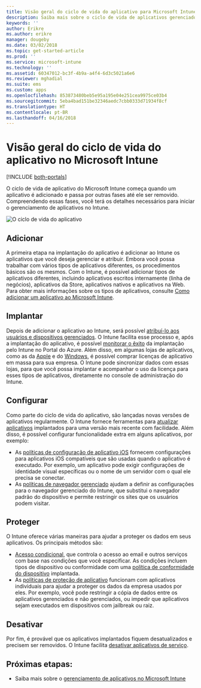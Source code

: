 ```yaml
---
title: Visão geral do ciclo de vida do aplicativo para Microsoft Intune
description: Saiba mais sobre o ciclo de vida de aplicativos gerenciados no Microsoft Intune. O ciclo de vida do aplicativo inclui adicionar, implantar, configurar, proteger e desativar aplicativos.
keywords: ''
author: Erikre
ms.author: erikre
manager: dougeby
ms.date: 03/02/2018
ms.topic: get-started-article
ms.prod: ''
ms.service: microsoft-intune
ms.technology: ''
ms.assetid: 60347012-bc3f-4b9a-a4f4-6d3c5021a6e6
ms.reviewer: mghadial
ms.suite: ems
ms.custom: apps
ms.openlocfilehash: 853873480beb5e95a195e04e251cea9975ce03b4
ms.sourcegitcommit: 5eba4bad151be32346aedc7cbb0333d71934f8cf
ms.translationtype: HT
ms.contentlocale: pt-BR
ms.lasthandoff: 04/16/2018
---
```

# <a name="overview-of-the-app-lifecycle-in-microsoft-intune"></a>Visão geral do ciclo de vida do aplicativo no Microsoft Intune

[!INCLUDE [both-portals](./includes/note-for-both-portals.md)]

O ciclo de vida de aplicativo do Microsoft Intune começa quando um aplicativo é adicionado e passa por outras fases até ele ser removido. Compreendendo essas fases, você terá os detalhes necessários para iniciar o gerenciamento de aplicativos no Intune.

![O ciclo de vida do aplicativo](./media/app-lifecycle.png "o ciclo de vida do aplicativo do Intune")

## <a name="add"></a>Adicionar

A primeira etapa na implantação do aplicativo é adicionar ao Intune os aplicativos que você deseja gerenciar e atribuir. Embora você possa trabalhar com vários tipos de aplicativos diferentes, os procedimentos básicos são os mesmos. Com o Intune, é possível adicionar tipos de aplicativos diferentes, incluindo aplicativos escritos internamente (linha de negócios), aplicativos da Store, aplicativos nativos e aplicativos na Web. Para obter mais informações sobre os tipos de aplicativos, consulte [Como adicionar um aplicativo ao Microsoft Intune](apps-add.md). 

## <a name="deploy"></a>Implantar

Depois de adicionar o aplicativo ao Intune, será possível [atribuí-lo aos usuários e dispositivos gerenciados](apps-deploy.md). O Intune facilita esse processo e, após a implantação do aplicativo, é possível [monitorar o êxito](apps-monitor.md) da implantação pelo Intune no Portal do Azure. Além disso, em algumas lojas de aplicativos, como as da [Apple](vpp-apps-ios.md) e do [Windows](windows-store-for-business.md), é possível comprar licenças de aplicativo em massa para sua empresa. O Intune pode sincronizar dados com essas lojas, para que você possa implantar e acompanhar o uso da licença para esses tipos de aplicativos, diretamente no console de administração do Intune.

## <a name="configure"></a>Configurar

Como parte do ciclo de vida do aplicativo, são lançadas novas versões de aplicativos regularmente. O Intune fornece ferramentas para [atualizar aplicativos](apps-add.md) implantados para uma versão mais recente com facilidade. Além disso, é possível configurar funcionalidade extra em alguns aplicativos, por exemplo:
- As [políticas de configuração de aplicativo iOS](app-configuration-policies-use-ios.md) fornecem configurações para aplicativos iOS compatíveis que são usadas quando o aplicativo é executado. Por exemplo, um aplicativo pode exigir configurações de identidade visual específicas ou o nome de um servidor com o qual ele precisa se conectar.
- As [políticas de navegador gerenciado](app-configuration-managed-browser.md) ajudam a definir as configurações para o navegador gerenciado do Intune, que substitui o navegador padrão do dispositivo e permite restringir os sites que os usuários podem visitar.

## <a name="protect"></a>Proteger

O Intune oferece várias maneiras para ajudar a proteger os dados em seus aplicativos. Os principais métodos são:
- [Acesso condicional](conditional-access.md), que controla o acesso ao email e outros serviços com base nas condições que você especificar. As condições incluem tipos de dispositivo ou conformidade com uma [política de conformidade do dispositivo](device-compliance.md) implantada.
- As [políticas de proteção de aplicativo](app-protection-policy.md) funcionam com aplicativos individuais para ajudar a proteger os dados da empresa usados por eles. Por exemplo, você pode restringir a cópia de dados entre os aplicativos gerenciados e não gerenciados, ou impedir que aplicativos sejam executados em dispositivos com jailbreak ou raiz.

## <a name="retire"></a>Desativar

Por fim, é provável que os aplicativos implantados fiquem desatualizados e precisem ser removidos. O Intune facilita [desativar aplicativos de serviço](device-management.md).

## <a name="next-steps"></a>Próximas etapas:

- Saiba mais sobre o [gerenciamento de aplicativos no Microsoft Intune](app-management.md)